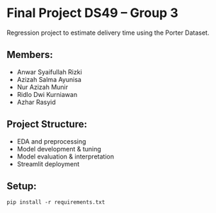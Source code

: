 # Final Project DS49 – Group 3
Regression project to estimate delivery time using the Porter Dataset.

## Members:
- Anwar Syaifullah Rizki
- Azizah Salma Ayunisa
- Nur Azizah Munir
- Ridlo Dwi Kurniawan
- Azhar Rasyid

## Project Structure:
- EDA and preprocessing
- Model development & tuning
- Model evaluation & interpretation
- Streamlit deployment

## Setup:
`pip install -r requirements.txt`
